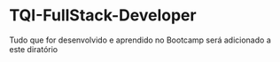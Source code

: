# TQI-FullStack-Developer
Tudo que for desenvolvido e aprendido no Bootcamp será adicionado a este diratório
